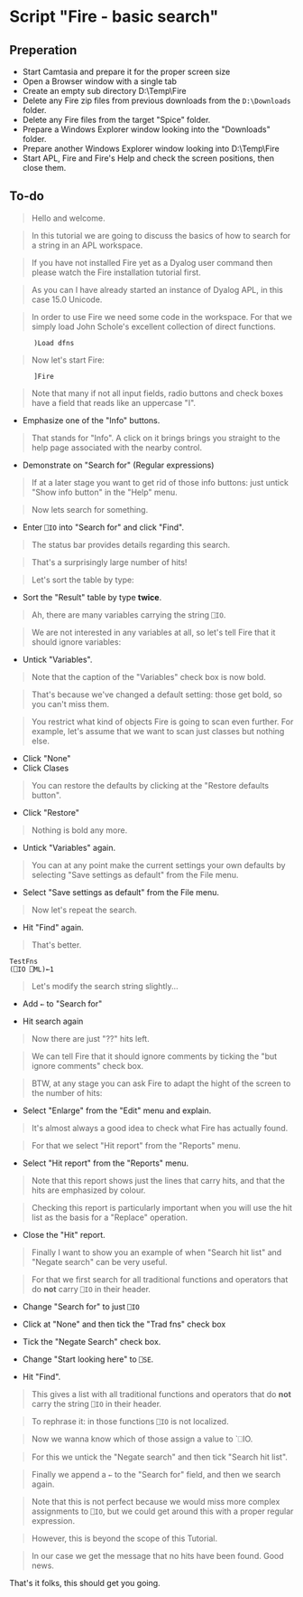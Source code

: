 # Script "Fire - basic search"

## Preperation

* Start Camtasia and prepare it for the proper screen size
* Open a Browser window with a single tab
* Create an empty sub directory D:\Temp\Fire
* Delete any Fire zip files from previous downloads from the `D:\Downloads` folder.
* Delete any Fire files from the target "Spice" folder.
* Prepare a Windows Explorer window looking into the "Downloads" folder.
* Prepare another Windows Explorer window looking into D:\Temp\Fire
* Start APL, Fire and Fire's Help and check the screen positions, then close them.

## To-do

> Hello and welcome. 

> In this tutorial we are going to discuss the basics of how to search for a string in an APL workspace.

> If you have not installed Fire yet as a Dyalog user command then please watch the Fire installation tutorial first.

> As you can I have already started an instance of Dyalog APL, in this case 15.0 Unicode. 

> In order to use Fire we need some code in the workspace. For that we simply load John Schole's excellent collection of direct functions.

~~~
      )Load dfns
~~~

> Now let's start Fire:

~~~
      ]Fire
~~~

> Note that many if not all input fields, radio buttons and check boxes have a field that reads like an uppercase "I".

* Emphasize one of the "Info" buttons.

> That stands for "Info". A click on it brings brings you straight to the help page associated with the nearby control.

* Demonstrate on "Search for" (Regular expressions)

> If at a later stage you want to get rid of those info buttons: just untick "Show info button" in the "Help" menu.

> Now lets search for something.

* Enter `⎕IO` into "Search for" and click "Find".

> The status bar provides details regarding this search.

> That's a surprisingly large number of hits!

> Let's sort the table by type:

* Sort the "Result" table by type **twice**.

> Ah, there are many variables carrying the string `⎕IO`. 

> We are not interested in any variables at all, so let's tell Fire that it should ignore variables:

* Untick "Variables".

> Note that the caption of the "Variables" check box is now bold.

> That's because we've changed a default setting: those get bold, so you can't miss them.

> You restrict what kind of objects Fire is going to scan even further. For example, let's assume that we want to scan just classes but nothing else.

* Click "None"
* Click Clases

> You can restore the defaults by clicking at the "Restore defaults button".

* Click "Restore"

> Nothing is bold any more.

* Untick "Variables" again.

> You can at any point make the current settings your own defaults by selecting "Save settings as default" from the File menu.

* Select "Save settings as default" from the File menu.

> Now let's repeat the search.

* Hit "Find" again.

> That's better.

~~~
TestFns
(⎕IO ⎕ML)←1
~~~

> Let's modify the search string slightly...

* Add `←` to "Search for" 

* Hit search again

> Now there are just "??" hits left.

> We can tell Fire that it should ignore comments by ticking the "but ignore comments" check box.

> BTW, at any stage you can ask Fire to adapt the hight of the screen to the number of hits:

* Select "Enlarge" from the "Edit" menu and explain.

> It's almost always a good idea to check what Fire has actually found. 

> For that we select "Hit report" from the "Reports" menu.

* Select "Hit report" from the "Reports" menu.

> Note that this report shows just the lines that carry hits, and that the hits are emphasized by colour.

> Checking this report is particularly important when you will use the hit list as the basis for a "Replace" operation.

* Close the "Hit" report.

> Finally I want to show you an example of when "Search hit list" and "Negate search" can be very useful.

> For that we first search for all traditional functions and operators that do **not** carry `⎕IO` in their header.

* Change "Search for" to just `⎕IO`

* Click at "None" and then tick the "Trad fns" check box

* Tick the "Negate Search" check box.

* Change "Start looking here" to `⎕SE`.

* Hit "Find".

> This gives a list with all traditional functions and operators that do **not** carry the string `⎕IO` in their header. 

> To rephrase it: in those functions `⎕IO` is not localized.

> Now we wanna know which of those assign a value to `⎕IO.

> For this we untick the "Negate search" and then tick "Search hit list".

> Finally we append a `←` to the "Search for" field, and then we search again.

> Note that this is not perfect because we would miss more complex assignments to `⎕IO`, but we could get around this with a proper regular expression.

> However, this is beyond the scope of this Tutorial.

> In our case we get the message that no hits have been found. Good news.

That's it folks, this should get you going.